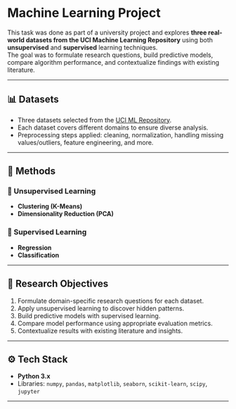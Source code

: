 # Machine Learning Project

This task was done as part of a university project and explores **three real-world datasets from the UCI Machine Learning Repository** using both **unsupervised** and **supervised** learning techniques.  
The goal was to formulate research questions, build predictive models, compare algorithm performance, and contextualize findings with existing literature.

---

## 📊 Datasets
- Three datasets selected from the [UCI ML Repository](https://archive.ics.uci.edu/).  
- Each dataset covers different domains to ensure diverse analysis.  
- Preprocessing steps applied: cleaning, normalization, handling missing values/outliers, feature engineering, and more.

---

## 🧠 Methods
### 🔹 Unsupervised Learning
- **Clustering (K-Means)**  
- **Dimensionality Reduction (PCA)**  

### 🔹 Supervised Learning
- **Regression**
- **Classification**

---

## 🎯 Research Objectives
1. Formulate domain-specific research questions for each dataset.  
2. Apply unsupervised learning to discover hidden patterns.  
3. Build predictive models with supervised learning.  
4. Compare model performance using appropriate evaluation metrics.  
5. Contextualize results with existing literature and insights.  

---

## ⚙️ Tech Stack
- **Python 3.x**  
- Libraries: `numpy`, `pandas`, `matplotlib`, `seaborn`, `scikit-learn`, `scipy`, `jupyter`  

---
